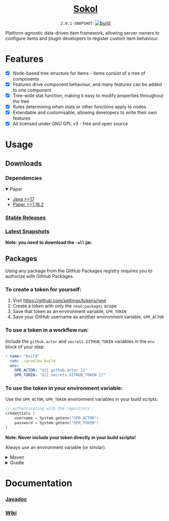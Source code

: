 <div align="center">

<a href="https://aecsocket.github.io/sokol"><h1>Sokol</h1></a> <!-- TODO add banner -->

`2.0.1-SNAPSHOT`:
[![build](https://github.com/aecsocket/sokol/actions/workflows/build.yml/badge.svg)](https://github.com/aecsocket/sokol/actions/workflows/build.yml)

</div>

Platform-agnostic data-driven item framework, allowing server owners to configure items
and plugin developers to register custom item behaviour.

# Features

- [x] Node-based tree structure for items - items consist of a tree of components
- [x] Features drive component behaviour, and many features can be added to one component
- [x] Tree-wide stat function, making it easy to modify properties throughout the tree
- [x] Rules determining when stats or other functions apply to nodes
- [x] Extendable and customisable, allowing developers to write their own features
- [x] All licensed under GNU GPL v3 - free and open source

# Usage

## Downloads

### Dependencies

<details open>
<summary>Paper</summary>

* [Java >=17](https://adoptium.net/)
* [Paper >=1.18.2](https://papermc.io/)

</details>

### [Stable Releases](https://github.com/aecsocket/sokol/releases)

### [Latest Snapshots](https://github.com/aecsocket/sokol/actions/workflows/build.yml)

**Note: you need to download the `-all` jar.** 

## Packages

Using any package from the GitHub Packages registry requires you to
authorize with GitHub Packages.

### To create a token for yourself:

1. Visit https://github.com/settings/tokens/new
2. Create a token with only the `read:packages` scope
3. Save that token as an environment variable, `GPR_TOKEN`
4. Save your GitHub username as another environment variable, `GPR_ACTOR`

### To use a token in a workflow run:

Include the `github.actor` and `secrets.GITHUB_TOKEN` variables in the `env` block of your step:

```yml
- name: "Build"
  run: ./gradlew build
  env:
    GPR_ACTOR: "${{ github.actor }}"
    GPR_TOKEN: "${{ secrets.GITHUB_TOKEN }}"
```

### To use the token in your environment variable:

Use the `GPR_ACTOR`, `GPR_TOKEN` environment variables in your build scripts:

```kotlin
// authenticating with the repository
credentials {
    username = System.getenv("GPR_ACTOR")
    password = System.getenv("GPR_TOKEN")
}
```

**Note: Never include your token directly in your build scripts!**

Always use an environment variable (or similar).

<details>
<summary>Maven</summary>

### [How to authorize](https://docs.github.com/en/packages/working-with-a-github-packages-registry/working-with-the-apache-maven-registry)

#### In `~/.m2/settings.xml`

```xml
<servers>
  <server>
    <id>github-sokol</id>
    <username>[username]</username>
    <password>[token]</password>
  </server>
</servers>
```

#### In `pom.xml`

Repository
```xml
<repositories>
  <repository>
    <id>github-sokol</id>
    <url>https://maven.pkg.github.com/aecsocket/sokol</url>
    <snapshots>
      <enabled>true</enabled>
    </snapshots>
  </repository>
</repositories>
```

Dependency
```xml
<dependencies>
  <dependency>
    <groupId>com.github.aecsocket</groupId>
    <artifactId>sokol-[module]</artifactId>
    <version>[version]</version>
  </dependency>
</dependencies>
```

</details>

<details>
<summary>Gradle</summary>

The Kotlin DSL is used here.

### [How to authorize](https://docs.github.com/en/packages/working-with-a-github-packages-registry/working-with-the-gradle-registry)

Repository
```kotlin
repositories {
    maven {
        url = uri("https://maven.pkg.github.com/aecsocket/sokol")
        credentials {
            username = System.getenv("GPR_ACTOR")
            password = System.getenv("GPR_TOKEN")
        }
    }
}
```

Dependency
```kotlin
dependencies {
    compileOnly("com.github.aecsocket", "sokol-[module]", "[version]")
}
```

</details>

# Documentation

### [Javadoc](https://aecsocket.github.io/sokol/docs)

### [Wiki](https://github.com/aecsocket/sokol/wiki)
